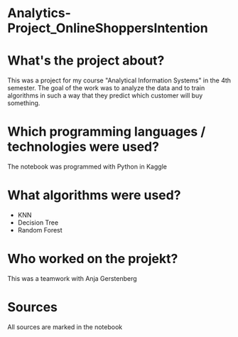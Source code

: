 # Analytics-Project_OnlineShoppersIntention

# What's the project about?
This was a project for my course "Analytical Information Systems" in the 4th semester. The goal of the work was to analyze the data and to train algorithms in such a way that they predict which customer will buy something.

# Which programming languages / technologies were used?
The notebook was programmed with Python in Kaggle

# What algorithms were used?
- KNN
- Decision Tree
- Random Forest

# Who worked on the projekt?
This was a teamwork with Anja Gerstenberg

# Sources
All sources are marked in the notebook
